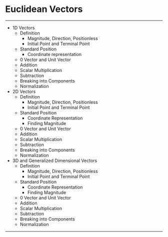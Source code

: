 # Euclidean Vectors

---

- 1D Vectors
	- Definition
		- Magnitude, Direction, Positionless
		- Initial Point and Terminal Point
	- Standard Position
		- Coordinate representation
	- 0 Vector and Unit Vector
	- Addition
	- Scalar Multiplication
	- Subtraction
	- Breaking into Components
	- Normalization
- 2D Vectors
	- Definition
		- Magnitude, Direction, Positionless
		- Initial Point and Terminal Point
	- Standard Position
		- Coordinate Representation
		- Finding Magnitude
	- 0 Vector and Unit Vector
	- Addition
	- Scalar Multiplication
	- Subtraction
	- Breaking into Components
	- Normalization
- 3D and Generalized Dimensional Vectors
	- Definition
		- Magnitude, Direction, Positionless
		- Initial Point and Terminal Point
	- Standard Position
		- Coordinate Representation
		- Finding Magnitude
	- 0 Vector and Unit Vector
	- Addition
	- Scalar Multiplication
	- Subtraction
	- Breaking into Components
	- Normalization

---